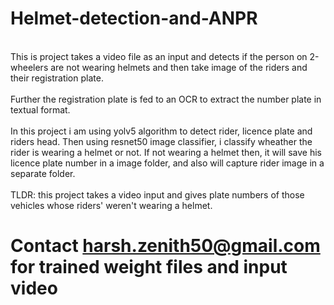 # Helmet-detection-and-ANPR
<br>
This is project takes a video file as an input and detects if the person on 2-wheelers
are not wearing helmets and then take image of the riders and their registration plate.
</br>
<br>
Further the registration plate is fed to an OCR to extract the number plate in textual format.
</br>
<br>
In this project i am using yolv5 algorithm to detect rider, licence plate and riders head. Then using resnet50 image classifier, i classify wheather the rider is wearing a helmet or not. If not wearing a helmet then, it will save his licence plate number in a image folder, and also will capture rider image in a separate folder.
</br>
<br>
TLDR: this project takes a video input and gives plate numbers of those vehicles whose riders' weren't wearing a helmet.

# Contact harsh.zenith50@gmail.com for trained weight files and input video
